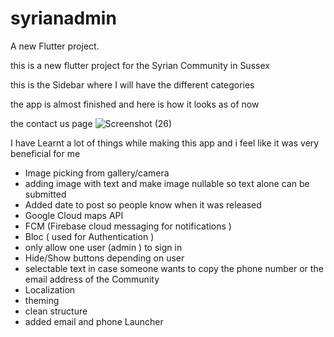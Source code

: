 # syrianadmin

A new Flutter project.

this is a new flutter project for the Syrian Community in Sussex 

this is the Sidebar where I will have the different categories 


the app is almost finished and here is how it looks as of now 

the contact us page 
![Screenshot (26)](https://github.com/Amjadyabroudi128/syriancommunity/assets/61939508/79cd72f9-b711-4796-881e-65d5736689b7)


I have Learnt a lot of things while making this app and i feel like it was very beneficial for me 
* Image picking from gallery/camera
* adding image with text and make image nullable so text alone can be submitted
* Added date to post so people know when it was released
* Google Cloud maps API
* FCM (Firebase cloud messaging for notifications )
* Bloc ( used for Authentication )
* only allow one user (admin ) to sign in
* Hide/Show buttons depending on user
* selectable text in case someone wants to copy the phone number or the email address of the Community
* Localization
* theming
* clean structure
* added email and phone Launcher 
